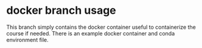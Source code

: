 # docker branch usage

This branch simply contains the docker container useful to containerize the course if needed. There is an example docker container and conda environment file.